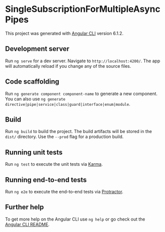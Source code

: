 # SingleSubscriptionForMultipleAsyncPipes

This project was generated with [Angular CLI](https://github.com/angular/angular-cli) version 6.1.2.

## Development server

Run `ng serve` for a dev server. Navigate to `http://localhost:4200/`. The app will automatically reload if you change any of the source files.

## Code scaffolding

Run `ng generate component component-name` to generate a new component. You can also use `ng generate directive|pipe|service|class|guard|interface|enum|module`.

## Build

Run `ng build` to build the project. The build artifacts will be stored in the `dist/` directory. Use the `--prod` flag for a production build.

## Running unit tests

Run `ng test` to execute the unit tests via [Karma](https://karma-runner.github.io).

## Running end-to-end tests

Run `ng e2e` to execute the end-to-end tests via [Protractor](http://www.protractortest.org/).

## Further help

To get more help on the Angular CLI use `ng help` or go check out the [Angular CLI README](https://github.com/angular/angular-cli/blob/master/README.md).

<!--
ng g s services/user/user --spec false
ng g c components/User1
ng g c components/User2
ng g c components/User3
npm i @ngrx/{store,entity,schematics,store-devtools} --save
ng generate @ngrx/schematics:store state --root --statePath state --module app.module.ts --dry-run
ng generate @ngrx/schematics:entity state/User --spec true --flat false --module ../app.module.ts --reducers index.ts --dry-run
ng generate service state/user/UserSearch --spec false --flat true --dry-run -->
